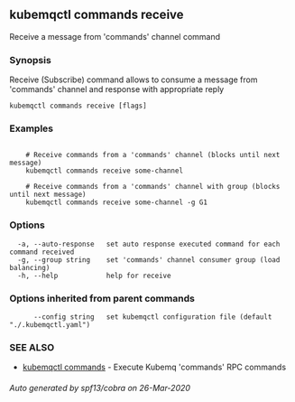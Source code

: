 ## kubemqctl commands receive

Receive a message from 'commands' channel command

### Synopsis

Receive (Subscribe) command allows to consume a message from 'commands' channel and response with appropriate reply

```
kubemqctl commands receive [flags]
```

### Examples

```

	# Receive commands from a 'commands' channel (blocks until next message)
	kubemqctl commands receive some-channel

	# Receive commands from a 'commands' channel with group (blocks until next message)
	kubemqctl commands receive some-channel -g G1

```

### Options

```
  -a, --auto-response   set auto response executed command for each command received
  -g, --group string    set 'commands' channel consumer group (load balancing)
  -h, --help            help for receive
```

### Options inherited from parent commands

```
      --config string   set kubemqctl configuration file (default "./.kubemqctl.yaml")
```

### SEE ALSO

* [kubemqctl commands](kubemqctl_commands.md)	 - Execute Kubemq 'commands' RPC commands

###### Auto generated by spf13/cobra on 26-Mar-2020
